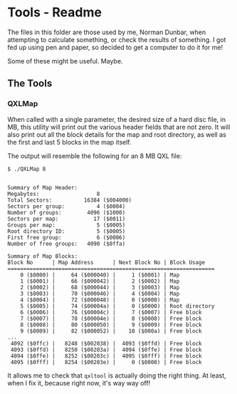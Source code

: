 # Tools - Readme

The files in this folder are those used by me, Norman Dunbar, when attempting to calculate something, or check the results of something. I got fed up using pen and paper, so decided to get a computer to do it for me!

Some of these might be useful. Maybe.


## The Tools

### QXLMap

When called with a single parameter, the desired size of a hard disc file, in MB, this utility will print out the various header fields that are not zero. It will also print out all the block details for the map and root directory, as well as the first and last 5 blocks in the map itself.

The output will resemble the following for an 8 MB QXL file:

````
$ ./QXLMap 8


Summary of Map Header:
Megabytes:                  8
Total Sectors:          16384 ($004000)
Sectors per group:          4 ($0004)
Number of groups:        4096 ($1000)
Sectors per map:           17 ($0011)
Groups per map:             5 ($0005)
Root directory ID:          5 ($0005)
First free group:           6 ($0006)
Number of free groups:   4090 ($0ffa)

Summary of Map Blocks:
Block No      | Map Address      | Next Block No | Block Usage
=================================================================
    0 ($0000) |     64 ($000040) |     1 ($0001) | Map
    1 ($0001) |     66 ($000042) |     2 ($0002) | Map
    2 ($0002) |     68 ($000044) |     3 ($0003) | Map
    3 ($0003) |     70 ($000046) |     4 ($0004) | Map
    4 ($0004) |     72 ($000048) |     0 ($0000) | Map
    5 ($0005) |     74 ($00004a) |     0 ($0000) | Root directory
    6 ($0006) |     76 ($00004c) |     7 ($0007) | Free block
    7 ($0007) |     78 ($00004e) |     8 ($0008) | Free block
    8 ($0008) |     80 ($000050) |     9 ($0009) | Free block
    9 ($0009) |     82 ($000052) |    10 ($000a) | Free block
...
 4092 ($0ffc) |   8248 ($002038) |  4093 ($0ffd) | Free block
 4093 ($0ffd) |   8250 ($00203a) |  4094 ($0ffe) | Free block
 4094 ($0ffe) |   8252 ($00203c) |  4095 ($0fff) | Free block
 4095 ($0fff) |   8254 ($00203e) |     0 ($0000) | Free block
````

It allows me to check that `qxltool` is actually doing the right thing. At least, when I fix it, because right now, it's way way off!
